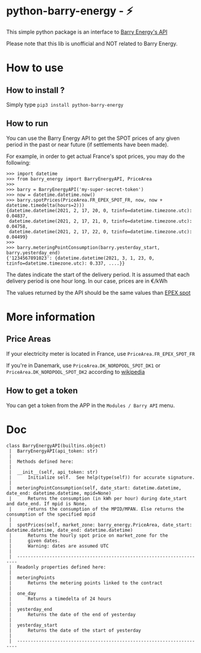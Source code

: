 # python-barry-energy - ⚡
This simple python package is an interface to [Barry Energy's API](https://developer.barry.energy/)

Please note that this lib is unofficial and NOT related to Barry Energy.

# How to use
## How to install ?
Simply type `pip3 install python-barry-energy`

## How to run
You can use the Barry Energy API to get the SPOT prices of any given period
in the past or near future (if settlements have been made).

For example, in order to get actual France's spot prices, you may do the following:
```python3
>>> import datetime
>>> from barry_energy import BarryEnergyAPI, PriceArea
>>>
>>> barry = BarryEnergyAPI('my-super-secret-token')
>>> now = datetime.datetime.now()
>>> barry.spotPrices(PriceArea.FR_EPEX_SPOT_FR, now, now + datetime.timedelta(hours=2)))
{datetime.datetime(2021, 2, 17, 20, 0, tzinfo=datetime.timezone.utc): 0.04837,
 datetime.datetime(2021, 2, 17, 21, 0, tzinfo=datetime.timezone.utc): 0.04758,
 datetime.datetime(2021, 2, 17, 22, 0, tzinfo=datetime.timezone.utc): 0.04499}
>>>
>>> barry.meteringPointConsumption(barry.yesterday_start, barry.yesterday_end)
{'1234567891023': {datetime.datetime(2021, 3, 1, 23, 0, tzinfo=datetime.timezone.utc): 0.337, ....}}
```
The dates indicate the start of the delivery period. It is assumed that each delivery period is one hour long. In our case, prices are in €/kWh

The values returned by the API should be the same values than [EPEX spot](https://www.epexspot.com/en/market-data)

# More information
## Price Areas
If your electricity meter is located in France, use `PriceArea.FR_EPEX_SPOT_FR`

If you're in Danemark, use `PriceArea.DK_NORDPOOL_SPOT_DK1` or `PriceArea.DK_NORDPOOL_SPOT_DK2` according to [wikipedia](https://en.wikipedia.org/wiki/Electricity_price_area)

## How to get a token
You can get a token from the APP in the `Modules / Barry API` menu.

# Doc
```
class BarryEnergyAPI(builtins.object)
 |  BarryEnergyAPI(api_token: str)
 |  
 |  Methods defined here:
 |  
 |  __init__(self, api_token: str)
 |      Initialize self.  See help(type(self)) for accurate signature.
 |  
 |  meteringPointConsumption(self, date_start: datetime.datetime, date_end: datetime.datetime, mpid=None)
 |      Returns the consumption (in kWh per hour) during date_start and date_end. If mpid is None,
 |      returns the consumption of the MPID/MPAN. Else returns the consumption of the specified mpid
 |  
 |  spotPrices(self, market_zone: barry_energy.PriceArea, date_start: datetime.datetime, date_end: datetime.datetime)
 |      Returns the hourly spot price on market_zone for the
 |      given dates.
 |      Warning: dates are assumed UTC
 |  
 |  ----------------------------------------------------------------------
 |  Readonly properties defined here:
 |  
 |  meteringPoints
 |      Returns the metering points linked to the contract
 |  
 |  one_day
 |      Returns a timedelta of 24 hours
 |  
 |  yesterday_end
 |      Returns the date of the end of yesterday
 |  
 |  yesterday_start
 |      Returns the date of the start of yesterday
 |  
 |  ----------------------------------------------------------------------
 ```